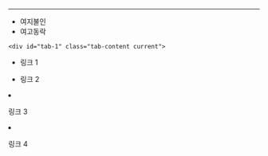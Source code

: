 ---

<div class="container2">
	<ul class="tabs">
		<li class="tab-link current" data-tab="tab-1">여지불인</li>
		<li class="tab-link" data-tab="tab-2">여고동락</li>
	</ul>

	<div id="tab-1" class="tab-content current">

* 링크 1
* 링크 2

	</div>
	<div id="tab-2" class="tab-content">

* 링크 3
* 링크 4

	</div>
</div>